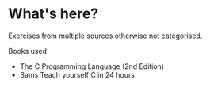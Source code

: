 # What's here?

Exercises from multiple sources otherwise not categorised.

Books used

- The C Programming Language (2nd Edition)
- Sams Teach yourself C in 24 hours
